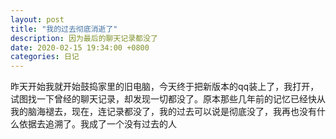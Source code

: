 ```yaml
---
layout: post
title: "我的过去彻底消逝了"
description: 因为最后的聊天记录都没了
date: 2020-02-15 19:34:00 +0800
categories: 日记
---
```

昨天开始我就开始鼓捣家里的旧电脑，今天终于把新版本的qq装上了，我打开，试图找一下曾经的聊天记录，却发现一切都没了。原本那些几年前的记忆已经快从我的脑海褪去，现在，连记录都没了，我的过去可以说是彻底没了，我再也没有什么依据去追溯了。我成了一个没有过去的人